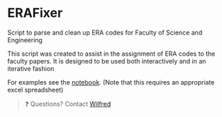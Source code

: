 # ERAFixer
Script to parse and clean up ERA codes for Faculty of Science and Engineering

This script was created to assist in the assignment of ERA codes to the faculty papers. It is designed to be used both interactively and in an iterative fashion

For examples see the [notebook](https://github.com/OZAstroComputingResources/ERAFixer/blob/master/ERAFixer%20Examples.ipynb). (Note that this requires an appropriate excel spreadsheet)

> :question: Questions? Contact [Wilfred](https://github.com/wtgee)
